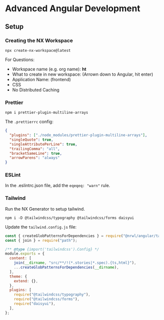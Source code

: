 # Advanced Angular Development

## Setup

### Creating the NX Workspace

```shell
npx create-nx-workspace@latest
```

For Questions:

- Workspace name (e.g. org name): **ht**
- What to create in new workspace: (Arrown down to Angular, hit enter)
- Application Name: (frontend)
- CSS
- No Distributed Caching

### Prettier

```shell
npm i prettier-plugin-multiline-arrays
```

The `.prettierrc` config:

```json
{
  "plugins": ["./node_modules/prettier-plugin-multiline-arrays"],
  "singleQuote": true,
  "singleAttributePerLine": true,
  "trailingComma": "all",
  "bracketSameLine": true,
  "arrowParens": "always"
}
```

### ESLint

In the .eslintrc.json file, add the `eqeqeq: "warn"` rule.

### Tailwind

Run the NX Generator to setup tailwind.

```shell
npm i -D @tailwindcss/typography @tailwindcss/forms daisyui
```

Update the `tailwind.config.js` file:

```js
const { createGlobPatternsForDependencies } = require("@nrwl/angular/tailwind");
const { join } = require("path");

/** @type {import('tailwindcss').Config} */
module.exports = {
  content: [
    join(__dirname, "src/**/!(*.stories|*.spec).{ts,html}"),
    ...createGlobPatternsForDependencies(__dirname),
  ],
  theme: {
    extend: {},
  },
  plugins: [
    require("@tailwindcss/typography"),
    require("@tailwindcss/forms"),
    require("daisyui"),
  ],
};
```
